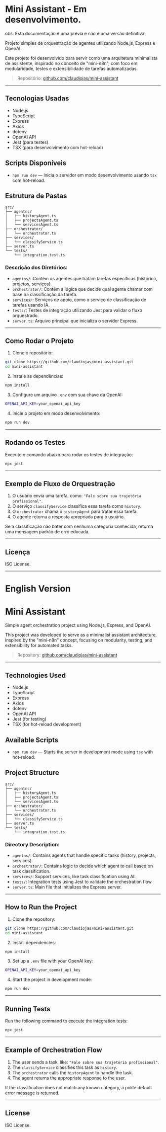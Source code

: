 # Mini Assistant - Em desenvolvimento.
obs: Esta documentação é uma prévia e não é uma versão definitiva.

Projeto simples de orquestração de agentes utilizando Node.js, Express e OpenAI.

Este projeto foi desenvolvido para servir como uma arquitetura minimalista de assistente, inspirado no conceito de "mini-n8n", com foco em modularidade, testes e extensibilidade de tarefas automatizadas.

> Repositório: [github.com/claudiojas/mini-assistant](https://github.com/claudiojas/mini-assistant.git)

---

## Tecnologias Usadas

- Node.js
- TypeScript
- Express
- Axios
- dotenv
- OpenAI API
- Jest (para testes)
- TSX (para desenvolvimento com hot-reload)

## Scripts Disponíveis

- `npm run dev` — Inicia o servidor em modo desenvolvimento usando `tsx` com hot-reload.

## Estrutura de Pastas

```
src/
├── agentns/
│   ├── historyAgent.ts
│   ├── projectsAgent.ts
│   └── servicesAgent.ts
├── orchestrator/
│   └── orchestrator.ts
├── services/
│   └── classifyService.ts
├── server.ts
└── tests/
    └── integration.test.ts
```

### Descrição dos Diretórios:

- `agentns/`: Contém os agentes que tratam tarefas específicas (histórico, projetos, serviços).
- `orchestrator/`: Contém a lógica que decide qual agente chamar com base na classificação da tarefa.
- `services/`: Serviços de apoio, como o serviço de classificação de tarefas usando IA.
- `tests/`: Testes de integração utilizando Jest para validar o fluxo orquestrado.
- `server.ts`: Arquivo principal que inicializa o servidor Express.

---

## Como Rodar o Projeto

1. Clone o repositório:

```bash
git clone https://github.com/claudiojas/mini-assistant.git
cd mini-assistant
```

2. Instale as dependências:

```bash
npm install
```

3. Configure um arquivo `.env` com sua chave da OpenAI:

```bash
OPENAI_API_KEY=your_openai_api_key
```

4. Inicie o projeto em modo desenvolvimento:

```bash
npm run dev
```

---

## Rodando os Testes

Execute o comando abaixo para rodar os testes de integração:

```bash
npx jest
```

---

## Exemplo de Fluxo de Orquestração

1. O usuário envia uma tarefa, como: `"Fale sobre sua trajetória profissional"`.
2. O serviço `classifyService` classifica essa tarefa como `history`.
3. O `orchestrator` chama o `historyAgent` para tratar essa tarefa.
4. O agente retorna a resposta apropriada para o usuário.

Se a classificação não bater com nenhuma categoria conhecida, retorna uma mensagem padrão de erro educada.

---

## Licença

ISC License.

---

# English Version

# Mini Assistant

Simple agent orchestration project using Node.js, Express, and OpenAI.

This project was developed to serve as a minimalist assistant architecture, inspired by the "mini-n8n" concept, focusing on modularity, testing, and extensibility for automated tasks.

> Repository: [github.com/claudiojas/mini-assistant](https://github.com/claudiojas/mini-assistant.git)

---

## Technologies Used

- Node.js
- TypeScript
- Express
- Axios
- dotenv
- OpenAI API
- Jest (for testing)
- TSX (for hot-reload development)

## Available Scripts

- `npm run dev` — Starts the server in development mode using `tsx` with hot-reload.

## Project Structure

```
src/
├── agentns/
│   ├── historyAgent.ts
│   ├── projectsAgent.ts
│   └── servicesAgent.ts
├── orchestrator/
│   └── orchestrator.ts
├── services/
│   └── classifyService.ts
├── server.ts
└── tests/
    └── integration.test.ts
```

### Directory Description:

- `agentns/`: Contains agents that handle specific tasks (history, projects, services).
- `orchestrator/`: Contains logic to decide which agent to call based on task classification.
- `services/`: Support services, like task classification using AI.
- `tests/`: Integration tests using Jest to validate the orchestration flow.
- `server.ts`: Main file that initializes the Express server.

---

## How to Run the Project

1. Clone the repository:

```bash
git clone https://github.com/claudiojas/mini-assistant.git
cd mini-assistant
```

2. Install dependencies:

```bash
npm install
```

3. Set up a `.env` file with your OpenAI key:

```bash
OPENAI_API_KEY=your_openai_api_key
```

4. Start the project in development mode:

```bash
npm run dev
```

---

## Running Tests

Run the following command to execute the integration tests:

```bash
npx jest
```

---

## Example of Orchestration Flow

1. The user sends a task, like: `"Fale sobre sua trajetória profissional"`.
2. The `classifyService` classifies this task as `history`.
3. The `orchestrator` calls the `historyAgent` to handle the task.
4. The agent returns the appropriate response to the user.

If the classification does not match any known category, a polite default error message is returned.

---

## License

ISC License.
